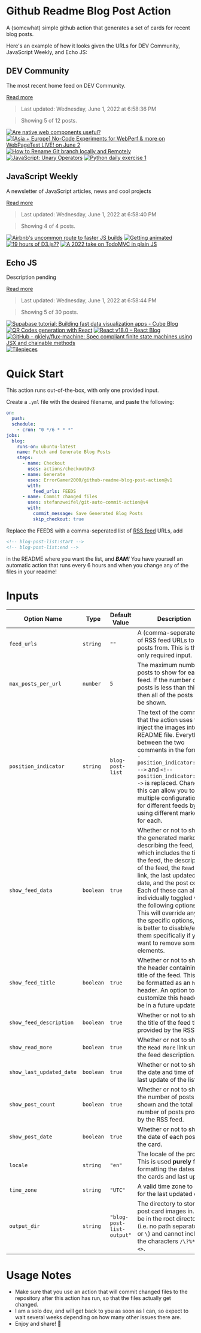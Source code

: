 # Github Readme Blog Post Action

A (somewhat) simple github action that generates a set of cards for recent blog posts.

Here's an example of how it looks given the URLs for DEV Community, JavaScript Weekly, and Echo JS:

<!-- post-list:start -->
## DEV Community

The most recent home feed on DEV Community.

[Read more](https://dev.to)
> Last updated: Wednesday, June 1, 2022 at 6:58:36 PM

> Showing 5 of 12 posts.

[![Are native web components useful?](https://raw.githubusercontent.com/ErrorGamer2000/github-readme-blog-post-action/main/generated_files/DEV_Community/Are_native_web_components_useful_.svg)](https://dev.to/matiasdandrea/are-native-web-components-useful-18kd)
[![[Asia + Europe] No-Code Experiments for WebPerf & more on WebPageTest LIVE! on June 2](https://raw.githubusercontent.com/ErrorGamer2000/github-readme-blog-post-action/main/generated_files/DEV_Community/[Asia_+_Europe]_No-Code_Experiments_for_WebPerf___more_on_WebPageTest_LIVE!_on_June_2.svg)](https://dev.to/jeenaj/no-code-experiments-for-webperf-more-on-webpagetest-live-on-june-2-36b5)
[![How to Rename Git branch locally and Remotely](https://raw.githubusercontent.com/ErrorGamer2000/github-readme-blog-post-action/main/generated_files/DEV_Community/How_to_Rename_Git_branch_locally_and_Remotely.svg)](https://dev.to/unkletayo/how-to-rename-git-branch-locally-and-remotely-9af)
[![JavaScript: Unary Operators](https://raw.githubusercontent.com/ErrorGamer2000/github-readme-blog-post-action/main/generated_files/DEV_Community/JavaScript__Unary_Operators.svg)](https://dev.to/thatgirlvictoria/javascript-unary-operators-43dk)
[![Python daily exercise 1](https://raw.githubusercontent.com/ErrorGamer2000/github-readme-blog-post-action/main/generated_files/DEV_Community/Python_daily_exercise_1.svg)](https://dev.to/mathewchan/daily-exercise-194b)


## JavaScript Weekly

A newsletter of JavaScript articles, news and cool projects

[Read more](https://javascriptweekly.com/)
> Last updated: Wednesday, June 1, 2022 at 6:58:40 PM

> Showing 4 of 4 posts.

[![Airbnb's uncommon route to faster JS builds](https://raw.githubusercontent.com/ErrorGamer2000/github-readme-blog-post-action/main/generated_files/JavaScript_Weekly/Airbnb's_uncommon_route_to_faster_JS_builds.svg)](https://javascriptweekly.com/issues/591)
[![Getting animated](https://raw.githubusercontent.com/ErrorGamer2000/github-readme-blog-post-action/main/generated_files/JavaScript_Weekly/Getting_animated.svg)](https://javascriptweekly.com/issues/590)
[![19 hours of D3.js??](https://raw.githubusercontent.com/ErrorGamer2000/github-readme-blog-post-action/main/generated_files/JavaScript_Weekly/19_hours_of_D3.js__.svg)](https://javascriptweekly.com/issues/589)
[![A 2022 take on TodoMVC in plain JS](https://raw.githubusercontent.com/ErrorGamer2000/github-readme-blog-post-action/main/generated_files/JavaScript_Weekly/A_2022_take_on_TodoMVC_in_plain_JS.svg)](https://javascriptweekly.com/issues/588)


## Echo JS

Description pending

[Read more](
http://www.echojs.com
)
> Last updated: Wednesday, June 1, 2022 at 6:58:44 PM

> Showing 5 of 30 posts.

[![Supabase tutorial: Building fast data visualization apps - Cube Blog](https://raw.githubusercontent.com/ErrorGamer2000/github-readme-blog-post-action/main/generated_files/_Echo_JS_/Supabase_tutorial__Building_fast_data_visualization_apps_-_Cube_Blog.svg)](https://cube.dev/blog/supabase-tutorial-fast-data-visualization-apps)
[![QR Codes generation with React](https://raw.githubusercontent.com/ErrorGamer2000/github-readme-blog-post-action/main/generated_files/_Echo_JS_/QR_Codes_generation_with_React.svg)](https://blog.openreplay.com/qr-codes-generation-with-react)
[![React v18.0 – React Blog](https://raw.githubusercontent.com/ErrorGamer2000/github-readme-blog-post-action/main/generated_files/_Echo_JS_/React_v18.0_–_React_Blog.svg)](https://reactjs.org/blog/2022/03/29/react-v18.html)
[![GitHub - gkiely/flux-machine: Spec compliant finite state machines using JSX and chainable methods](https://raw.githubusercontent.com/ErrorGamer2000/github-readme-blog-post-action/main/generated_files/_Echo_JS_/GitHub_-_gkiely_flux-machine__Spec_compliant_finite_state_machines_using_JSX_and_chainable_methods.svg)](https://github.com/gkiely/flux-machine)
[![Tilepieces](https://raw.githubusercontent.com/ErrorGamer2000/github-readme-blog-post-action/main/generated_files/_Echo_JS_/Tilepieces.svg)](https://tilepieces.net/index.html)


<!-- post-list:end -->

# Quick Start

This action runs out-of-the-box, with only one provided input.

Create a `.yml` file with the desired filename, and paste the following:

```yml
on:
  push:
  schedule:
    - cron: "0 */6 * * *"
jobs:
  blog:
    runs-on: ubuntu-latest
    name: Fetch and Generate Blog Posts
    steps:
      - name: Checkout
        uses: actions/checkout@v3
      - name: Generate
        uses: ErrorGamer2000/github-readme-blog-post-action@v1
        with:
          feed_urls: FEEDS
      - name: Commit changed files
        uses: stefanzweifel/git-auto-commit-action@v4
        with:
          commit_message: Save Generated Blog Posts
          skip_checkout: true
```

Replace the FEEDS with a comma-seperated list of [RSS feed](https://rss.com/blog/how-do-rss-feeds-work/) URLs, add

```md
<!-- blog-post-list:start -->
<!-- blog-post-list:end -->
```

in the README where you want the list, and **_BAM!_** You have yourself an automatic action that runs every 6 hours and when you change any of the files in your readme!

# Inputs

<table>
  <thead>
    <tr>
      <th>Option Name</th>
      <th>Type</th>
      <th>Default Value</th>
      <th>Description</th>
    </tr>
  </thead>
  <tbody>
    <tr>
      <td><code>feed_urls</code></td>
      <td><code>string</code></td>
      <td><code>""</code></td>
      <td>A (comma-seperated) list of RSS feed URLs to load posts from. This is the only required input.</td>
    </tr>
    <tr>
      <td><code>max_posts_per_url</code></td>
      <td><code>number</code></td>
      <td><code>5</code></td>
      <td>The maximum number of posts to show for each feed. If the number of posts is less than this, then all of the posts will be shown.</td>
    </tr>
    <tr>
      <td><code>position_indicator</code></td>
      <td><code>string</code></td>
      <td><code>blog-post-list</code></td>
      <td>The text of the comments that the action uses to inject the images into the README file. Everything between the two comments in the form <code>&lt;!-- position_indicator:start --&gt;</code> and <code>&lt;!-- position_indicator:end --&gt;</code> is replaced. Changing this can allow you to use multiple configurations for different feeds by using different markers for each.</td>
    </tr>
    <tr>
      <td><code>show_feed_data</code></td>
      <td><code>boolean</code></td>
      <td><code>true</code></td>
      <td>Whether or not to show the generated markdown describing the feed, which includes the title of the feed, the description of the feed, the <code>Read More</code> link, the last updated date, and the post count. Each of these can also be individually toggled with the following options. This will override any of the specific options, so it is better to disable/enable them specifically if you want to remove some elements.</td>
    </tr>
    <tr>
      <td><code>show_feed_title</code></td>
      <td><code>boolean</code></td>
      <td><code>true</code></td>
      <td>Whether or not to show the header containing the title of the feed. This will be formatted as an <code>h2</code> header. An option to customize this header will be in a future update.</td>
    </tr>
    <tr>
      <td><code>show_feed_description</code></td>
      <td><code>boolean</code></td>
      <td><code>true</code></td>
      <td>Whether or not to show the title of the feed that is provided by the RSS feed.</td>
    </tr>
    <tr>
      <td><code>show_read_more</code></td>
      <td><code>boolean</code></td>
      <td><code>true</code></td>
      <td>Whether or not to show the <code>Read More</code> link under the feed description.</td>
    </tr>
    <tr>
      <td><code>show_last_updated_date</code></td>
      <td><code>boolean</code></td>
      <td><code>true</code></td>
      <td>Whether or not to show the date and time of the last update of the list.</td>
    </tr>
    <tr>
      <td><code>show_post_count</code></td>
      <td><code>boolean</code></td>
      <td><code>true</code></td>
      <td>Whether or not to show the number of posts shown and the total number of posts provided by the RSS feed.</td>
    </tr>
    <tr>
      <td><code>show_post_date</code></td>
      <td><code>boolean</code></td>
      <td><code>true</code></td>
      <td>Whether or not to show the date of each post on the card.</td>
    </tr>
    <tr>
      <td><code>locale</code></td>
      <td><code>string</code></td>
      <td><code>"en"</code></td>
      <td>The locale of the project. This is used <strong>purely</strong> for formatting the dates of the cards and last update.</td>
    </tr>
    <tr>
      <td><code>time_zone</code></td>
      <td><code>string</code></td>
      <td><code>"UTC"</code></td>
      <td>A valid time zone to use for the last updated date.</td>
    </tr>
    <tr>
      <td><code>output_dir</code></td>
      <td><code>string</code></td>
      <td><code>"blog-post-list-output"</code></td>
      <td>The directory to store the post card images in. Must be in the root directory (i.e. no path separators <code>/</code> or <code>\</code>) and cannot include the characters <code>/\?%*:|"&lt;&gt;</code>.</td>
    </tr>
<!--
    <tr>
      <td><code></code></td>
      <td><cde></cde></td>
      <td><code></code></td>
      <td></td>
    </tr>
-->
  </tbody>
</table>

# Usage Notes

- Make sure that you use an action that will commit changed files to the repository after this action has run, so that the files actually get changed.
- I am a solo dev, and will get back to you as soon as I can, so expect to wait several weeks depending on how many other issues there are.
- Enjoy and share! 🤗
